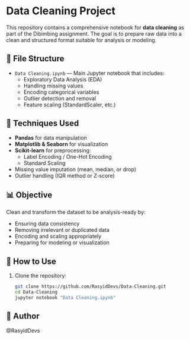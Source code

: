 # Data Cleaning Project

This repository contains a comprehensive notebook for **data cleaning** as part of the Dibimbing assignment. The goal is to prepare raw data into a clean and structured format suitable for analysis or modeling.

## 📁 File Structure

- `Data Cleaning.ipynb` — Main Jupyter notebook that includes:
  - Exploratory Data Analysis (EDA)
  - Handling missing values
  - Encoding categorical variables
  - Outlier detection and removal
  - Feature scaling (StandardScaler, etc.)

## 🔧 Techniques Used

- **Pandas** for data manipulation
- **Matplotlib & Seaborn** for visualization
- **Scikit-learn** for preprocessing:
  - Label Encoding / One-Hot Encoding
  - Standard Scaling
- Missing value imputation (mean, median, or drop)
- Outlier handling (IQR method or Z-score)

## 📊 Objective

Clean and transform the dataset to be analysis-ready by:
- Ensuring data consistency
- Removing irrelevant or duplicated data
- Encoding and scaling appropriately
- Preparing for modeling or visualization

## 🚀 How to Use

1. Clone the repository:
   ```bash
   git clone https://github.com/RasyidDevs/Data-Cleaning.git
   cd Data-Cleaning
   jupyter notebook "Data Cleaning.ipynb"
## 🧠 Author
@RasyidDevs
